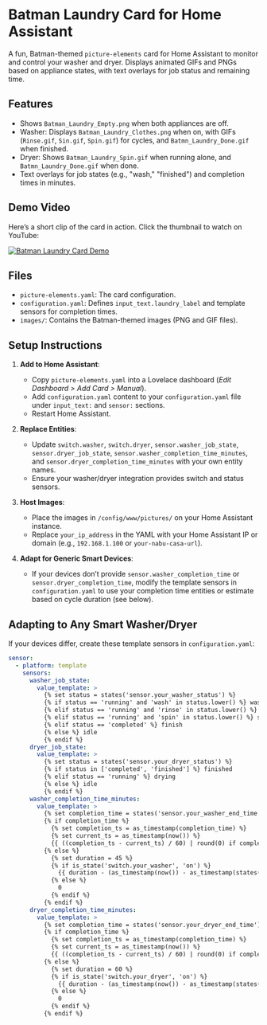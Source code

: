 # Batman Laundry Card for Home Assistant

A fun, Batman-themed `picture-elements` card for Home Assistant to monitor and control your washer and dryer. Displays animated GIFs and PNGs based on appliance states, with text overlays for job status and remaining time.

## Features
- Shows `Batman_Laundry_Empty.png` when both appliances are off.
- Washer: Displays `Batman_Laundry_Clothes.png` when on, with GIFs (`Rinse.gif`, `Sin.gif`, `Spin.gif`) for cycles, and `Batmn_Laundry_Done.gif` when finished.
- Dryer: Shows `Batman_Laundry_Spin.gif` when running alone, and `Batmn_Laundry_Done.gif` when done.
- Text overlays for job states (e.g., "wash," "finished") and completion times in minutes.

## Demo Video
Here’s a short clip of the card in action. Click the thumbnail to watch on YouTube:

[![Batman Laundry Card Demo](https://img.youtube.com/vi/hIn9QnNpZ2Y/0.jpg)](https://www.youtube.com/watch?v=hIn9QnNpZ2Y)

## Files
- `picture-elements.yaml`: The card configuration.
- `configuration.yaml`: Defines `input_text.laundry_label` and template sensors for completion times.
- `images/`: Contains the Batman-themed images (PNG and GIF files).

## Setup Instructions
1. **Add to Home Assistant**:
   - Copy `picture-elements.yaml` into a Lovelace dashboard (*Edit Dashboard > Add Card > Manual*).
   - Add `configuration.yaml` content to your `configuration.yaml` file under `input_text:` and `sensor:` sections.
   - Restart Home Assistant.

2. **Replace Entities**:
   - Update `switch.washer`, `switch.dryer`, `sensor.washer_job_state`, `sensor.dryer_job_state`, `sensor.washer_completion_time_minutes`, and `sensor.dryer_completion_time_minutes` with your own entity names.
   - Ensure your washer/dryer integration provides switch and status sensors.

3. **Host Images**:
   - Place the images in `/config/www/pictures/` on your Home Assistant instance.
   - Replace `your_ip_address` in the YAML with your Home Assistant IP or domain (e.g., `192.168.1.100` or `your-nabu-casa-url`).

4. **Adapt for Generic Smart Devices**:
   - If your devices don’t provide `sensor.washer_completion_time` or `sensor.dryer_completion_time`, modify the template sensors in `configuration.yaml` to use your completion time entities or estimate based on cycle duration (see below).

## Adapting to Any Smart Washer/Dryer
If your devices differ, create these template sensors in `configuration.yaml`:
```yaml
sensor:
  - platform: template
    sensors:
      washer_job_state:
        value_template: >
          {% set status = states('sensor.your_washer_status') %}
          {% if status == 'running' and 'wash' in status.lower() %} wash
          {% elif status == 'running' and 'rinse' in status.lower() %} rinse
          {% elif status == 'running' and 'spin' in status.lower() %} spin
          {% elif status == 'completed' %} finish
          {% else %} idle
          {% endif %}
      dryer_job_state:
        value_template: >
          {% set status = states('sensor.your_dryer_status') %}
          {% if status in ['completed', 'finished'] %} finished
          {% elif status == 'running' %} drying
          {% else %} idle
          {% endif %}
      washer_completion_time_minutes:
        value_template: >
          {% set completion_time = states('sensor.your_washer_end_time') | default('') %}
          {% if completion_time %}
            {% set completion_ts = as_timestamp(completion_time) %}
            {% set current_ts = as_timestamp(now()) %}
            {{ ((completion_ts - current_ts) / 60) | round(0) if completion_ts > current_ts else 0 }}
          {% else %}
            {% set duration = 45 %}
            {% if is_state('switch.your_washer', 'on') %}
              {{ duration - (as_timestamp(now()) - as_timestamp(states('switch.your_washer').last_changed)) / 60 | round(0) }}
            {% else %}
              0
            {% endif %}
          {% endif %}
      dryer_completion_time_minutes:
        value_template: >
          {% set completion_time = states('sensor.your_dryer_end_time') | default('') %}
          {% if completion_time %}
            {% set completion_ts = as_timestamp(completion_time) %}
            {% set current_ts = as_timestamp(now()) %}
            {{ ((completion_ts - current_ts) / 60) | round(0) if completion_ts > current_ts else 0 }}
          {% else %}
            {% set duration = 60 %}
            {% if is_state('switch.your_dryer', 'on') %}
              {{ duration - (as_timestamp(now()) - as_timestamp(states('switch.your_dryer').last_changed)) / 60 | round(0) }}
            {% else %}
              0
            {% endif %}
          {% endif %}
